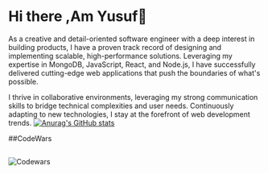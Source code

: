 # Hi there ,Am Yusuf👋

As a creative and detail-oriented software engineer with a deep interest in building products, I have a proven track record of designing and implementing scalable, high-performance solutions. Leveraging my expertise in MongoDB, JavaScript, React, and Node.js, I have successfully delivered cutting-edge web applications that push the boundaries of what's possible.

I thrive in collaborative environments, leveraging my strong communication skills to bridge technical complexities and user needs. Continuously adapting to new technologies, I stay at the forefront of web development trends.
[![Anurag's GitHub stats](https://github-readme-stats.vercel.app/api?username=myussycoder)](https://github.com/anuraghazra/github-readme-stats)

##CodeWars
##
![Codewars](https://github.r2v.ch/codewars?user=myussycoder&stroke=COLOR)
